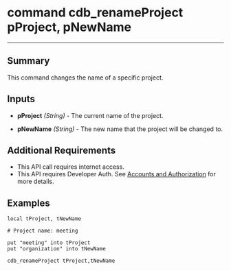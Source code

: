 # command cdb_renameProject pProject, pNewName
---
## Summary
This command changes the name of a specific project.

## Inputs
* **pProject** *(String)* - The current name of the project.

* **pNewName** *(String)* - The new name that the project will be changed to.

## Additional Requirements
* This API call requires internet access.
* This API requires Developer Auth. See [Accounts and Authorization](AddingUsers.md) for more details.

## Examples
```livecodeserver
local tProject, tNewName

# Project name: meeting

put "meeting" into tProject
put "organization" into tNewName

cdb_renameProject tProject,tNewName
```